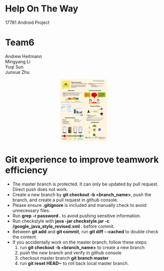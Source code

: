 # Help On The Way
17781 Android Project

# Team6 
Andrew Heitmann<br>
Mingyang Li<br>
Yuqi Sun<br>
Junxue Zhu<br>

<div align="center">
   <img src="HelpOnTheWay/app/libs/poster_final.pdf" width="150px">
</div>

# Git experience to improve teamwork efficiency
* The master branch is protected. It can only be updated by pull request. Direct push does not work.
* Create a new branch by **git checkout -b <branch_name>**, push the branch, and create a pull request in github console.
* Please ensure **.gitignore** is included and manually check to avoid unnecessary files.
* Run **grep -r password .** to avoid pushing sensitive information.
* Run checkstyle with **java -jar checkstyle.jar -c /google_java_style_revised.xml .** before commit.
* Between **git add** and **git commit**, run **git diff --cached** to double check the content.
* If you accidentally work on the master branch, follow these steps:
   1. run **git checkout -b <branch_name>** to create a new branch
   2. push the new branch and verify in github console
   3. checkout master branch **git branch master**
   4. run **git reset HEAD~** to roll back local master branch.
